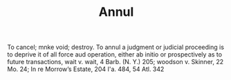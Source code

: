 ---
title: Annul
letter: A
permalink: "/definitions/bld-annul.html"
body: To cancel; mnke void; destroy. To annul a judgment or judicial proceeding is
  to deprive it of all force aud operation, either ab initio or prospectively as to
  future transactions, wait v. wait, 4 Barb. (N. Y.) 205; woodson v. Skinner, 22 Mo.
  24; In re Morrow’s Estate, 204 I'a. 484, 54 Atl. 342
published_at: '2018-07-07'
source: Black's Law Dictionary 2nd Ed (1910)
layout: post
---